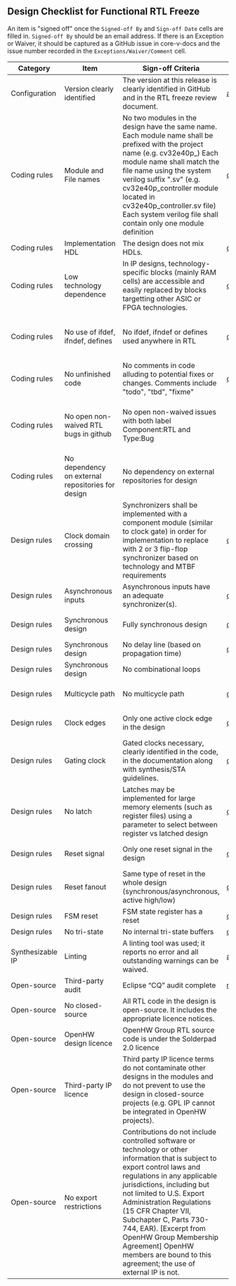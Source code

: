 ## Design Checklist for Functional RTL Freeze
An item is "signed off" once the `Signed-off By` and `Sign-off Date` cells are filled in. `Signed-off By` should be an email address.  If there is an Exception or Waiver, it should be captured as a GitHub issue in core-v-docs and the issue number recorded in the `Exceptions/Waiver/Comment` cell.


| Category         | Item                                              | Sign-off Criteria                                                                                                                                                                                                                                                                                                                                                                                                                   | Signed-off By                 | Sign-off Date  | Exceptions/Waivers/Comments                                                                                                                                                                                                      |
| ---------------- | ------------------------------------------------- | ----------------------------------------------------------------------------------------------------------------------------------------------------------------------------------------------------------------------------------------------------------------------------------------------------------------------------------------------------------------------------------------------------------------------------------- | --------------------- | ---------- | ----------------------------------------------------------------------------------------------------------------------------------------------------------------------------------------------------------------------- |
| Configuration    | Version clearly identified                        | The version at this release is clearly identified in GitHub and in the RTL freeze review document.                                                                                                                                                                                                                                                                                                                                  | arjan.bink@silabs.com  |            |                                                                                                                                                                                                                         |
| Coding rules     | Module and File names                             | No two modules in the design have the same name. Each module name shall be prefixed with the project name (e.g. cv32e40p_<module>) Each module name shall match the file name using the system verilog suffix ".sv" (e.g. cv32e40p_controller module located in cv32e40p_controller.sv file) Each system verilog file shall contain only one module definition                                                                      | davide@openhwgroup.org | Except for the cv32e40p_register_file who is defined both in the cv3240p_register_file_ff.sv and cv32e40p_register_file_latch.sv file. Only one can be compiled. By default the ff version is selected as reported in the manifest file. | |
| Coding rules     | Implementation HDL                                | The design does not mix HDLs.                                                                                                                                                                                                                                                                                                                                                                                                       | davide@openhwgroup.org | |                                                                                                                                                                                                                         |
| Coding rules     | Low technology dependence                         | In IP designs, technology-specific blocks (mainly RAM cells) are accessible and easily replaced by blocks targetting other ASIC or FPGA technologies.                                                                                                                                                                                                                                                                               | davide@openhwgroup.org | 2020-12-02 | The cv32e40p_sim_clock_gate.sv contains a tech-specific block that can be easily replaced. |
| Coding rules     | No use of ifdef, ifndef, defines                  | No ifdef, ifndef or defines used anywhere in RTL                                                                                                                                                                                                                                                                                                                                                                                    | davide@openhwgroup.org | 2020-12-02 | Except for assertions, which shall be within a define using the project name (e.g. <PROJECT_NAME>_ASSERT_ON),  and except for files that are not listed in the manifest file. |
| Coding rules     | No unfinished code                                | No comments in code alluding to potential fixes or changes. Comments include "todo", "tbd", "fixme"                                                                                                                                                                                                                                                                                                                                 | davide@openhwgroup.org | 2020-12-02 |                                                                                                                                                                                                                         |
| Coding rules     | No open non-waived RTL bugs in github             | No open non-waived issues with both label Component:RTL and Type:Bug                                                                                                                                                                                                                                                                                                                                                                |                        |            | Waiving can be done by applying the WAIVED:<PROJECT_NAME>. Issues labelled with a non-applicable parameter option are waived as well in case the RTL Freeze configuration applies to a different parameter configuration |
| Coding rules     | No dependency on external repositories for design | No dependency on external repositories for design                                                                                                                                                                                                                                                                                                                                                                                   |                       |            |                                                                                                                                                                                                                         |
| Design rules     | Clock domain crossing                             | Synchronizers shall be implemented with a component module (similar to clock gate) in order for implementation to replace with 2 or 3 flip-flop synchronizer based on technology and MTBF requirements                                                                                                                                                                                                                              | davide@openhwgroup.org | 2020-12-02 |                                                                                                                                                                                                                         |
| Design rules     | Asynchronous inputs                               | Asynchronous inputs have an adequate synchronizer(s).                                                                                                                                                                                                                                                                                                                                                                               | davide@openhwgroup.org | 2020-12-02 |                                                                                                                                                                                                                         |
| Design rules     | Synchronous design                                | Fully synchronous design                                                                                                                                                                                                                                                                                                                                                                                                            | davide@openhwgroup.org | 2020-12-02 | Other design styles clearly identified in the code, in the documentation along with synthesis/STA guidelines.                                                                                                            |
| Design rules     | Synchronous design                                | No delay line (based on propagation time)                                                                                                                                                                                                                                                                                                                                                                                           | davide@openhwgroup.org | 2020-12-02 |                                                                                                                                                                                                                         |
| Design rules     | Synchronous design                                | No combinational loops                                                                                                                                                                                                                                                                                                                                                                                                              |                       |            |                                                                                                                                                                                                                         |
| Design rules     | Multicycle path                                   | No multicycle path                                                                                                                                                                                                                                                                                                                                                                                                                  | davide@openhwgroup.org | 2020-12-02 | Multicycles necessary, clearly identified in the code, in the documentation along with synthesis/STA guidelines.                                                                                                         |
| Design rules     | Clock edges                                       | Only one active clock edge in the design                                                                                                                                                                                                                                                                                                                                                                                            | davide@openhwgroup.org | 2020-12-02 | Other clock schemes necessary, clearly identified in the code, in the documentation along with synthesis/STA guidelines.                                                                                                 |
| Design rules     | Gating clock                                      | Gated clocks necessary, clearly identified in the code, in the documentation along with synthesis/STA guidelines.                                                                                                                                                                                                                                                                                                                   | davide@openhwgroup.org | 2020-12-02 |                                                                                                                                                                                                                         |
| Design rules     | No latch                                          | Latches may be implemented for large memory elements (such as register files) using a parameter to select between register vs latched design                                                                                                                                                                                                                                                                                        | davide@openhwgroup.org | 2020-12-02 |                                                                                                                                                                                                                         |
| Design rules     | Reset signal                                      | Only one reset signal in the design                                                                                                                                                                                                                                                                                                                                                                                                 | davide@openhwgroup.org | 2020-12-02 | Other design styles necessary, clearly identified in the code, in the documentation along with synthesis/STA guidelines.                                                                                                 |
| Design rules     | Reset fanout                                      | Same type of reset in the whole design (synchronous/asynchronous, active high/low)                                                                                                                                                                                                                                                                                                                                                  | davide@openhwgroup.org | 2020-12-02 |                                                                                                                                                                                                                         |
| Design rules     | FSM reset                                         | FSM state register has a reset                                                                                                                                                                                                                                                                                                                                                                                                      | davide@openhwgroup.org | 2020-12-02 |                                                                                                                                                                                                                         |
| Design rules     | No tri-state                                      | No internal tri-state buffers                                                                                                                                                                                                                                                                                                                                                                                                       | davide@openhwgroup.org | 2020-12-02 | Does not apply to I/O pads.                                                                                                                                                                                              |
| Synthesizable IP | Linting                                           | A linting tool was used; it reports no error and all outstanding warnings can be waived.                                                                                                                                                                                                                                                                                                                                            | arjan.bink@silabs.com |            |                                                                                                                                                                                                                         |
| Open-source      | Third-party audit                                 | Eclipse “CQ” audit complete                                                                                                                                                                                                                                                                                                                                                                                                         | mike@openhwgroup.org  | 2020-11-18 |https://dev.eclipse.org/ipzilla/show_bug.cgi?id=22415                                                                                                                                                                    |
| Open-source      | No closed-source                                  | All RTL code in the design is open-source. It includes the appropriate licence notices.                                                                                                                                                                                                                                                                                                                                             |                       |            |                                                                                                                                                                                                                         |
| Open-source      | OpenHW design licence                             | OpenHW Group RTL  source code is under the Solderpad 2.0 licence                                                                                                                                                                                                                                                                                                                                                                    |                       |            |                                                                                                                                                                                                                         |
| Open-source      | Third-party IP licence                            | Third party IP licence terms do not contaminate other designs in the modules and do not prevent to use the design in closed-source projects (e.g. GPL IP cannot be integrated in OpenHW projects).                                                                                                                                                                                                                                  |                       |            |                                                                                                                                                                                                                         |
| Open-source      | No export restrictions                            | Contributions do not include controlled software or technology or other information that is subject to export control laws and regulations in any applicable jurisdictions, including but not limited to U.S. Export Administration Regulations (15 CFR Chapter VII, Subchapter C, Parts 730-744, EAR). [Excerpt from OpenHW Group Membership Agreement] OpenHW members are bound to this agreement; the use of external IP is not. |                       |            |                                                                                                                                                                                                                         |
